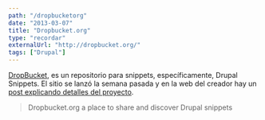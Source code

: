 ```yaml
---
path: "/dropbucketorg"
date: "2013-03-07"
title: "Dropbucket.org"
type: "recordar"
externalUrl: "http://dropbucket.org/"
tags: ["Drupal"]
---
```


[DropBucket](http://dropbucket.org/), es un repositorio para snippets, específicamente, Drupal Snippets. El sitio se lanzó la semana pasada y en la web del creador hay un [post explicando detalles del proyecto](http://timonweb.com/dropbucket-drupal-snippets-repository-is-launched).

> Dropbucket.org a place to share and discover Drupal snippets

